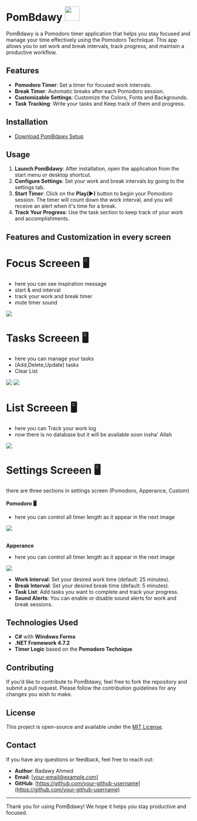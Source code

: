#  PomBdawy <img src="./Resources/PomoIcon.ico" width="40" height="40"  /> 

PomBdawy is a Pomodoro timer application that helps you stay focused and manage your time effectively using the Pomodoro Technique. 
This app allows you to set work and break intervals, track progress, and maintain a productive workflow.

## Features

- **Pomodoro Timer**: Set a timer for focused work intervals.
- **Break Timer**: Automatic breaks after each Pomodoro session.
- **Customizable Settings**: Customize the Colors, Fonts and Backgrounds.
- **Task Tracking**: Write your tasks and Keep track of them and progress.

## Installation

   - [Download PomBdawy Setup](your-download-link)



## Usage

1. **Launch PomBdawy**: After installation, open the application from the start menu or desktop shortcut.
2. **Configure Settings**: Set your work and break intervals by going to the settings tab.
3. **Start Timer**: Click on the **Play(▶)** button to begin your Pomodoro session. The timer will count down the work interval, and you will receive an alert when it's time for a break.
4. **Track Your Progress**: Use the task section to keep track of your work and accomplishments.

## Features and Customization in every screen 

# Focus Screeen 🖥
- here you can see inspiration message
- start & end interval
- track your work and break timer
- mute timer sound 
<img src="./ScreenShots/FocusScreenRun.png" />

# Tasks Screeen 🖥
- here you can manage your tasks
- (Add,Delete,Update) tasks
- Clear List
<img src="./ScreenShots/TasksScreenEmpty.png" />
<img src="./ScreenShots/TasksScreen.png" />

# List Screeen 🖥
- here you can Track your work log
- now there is no database but it will be available soon insha' Allah
<img src="./ScreenShots/DataListScreen.png" />

# Settings Screeen 🖥
there are three sections in settings screen (Pomodoro, Apperance, Custom)
**<br><br>Pomodoro 🖥**
- here you can control all timer length as it appear in the next image
<img src="./ScreenShots/SetPomo.png" />

**<br>Apperance**
  - here you can control all timer length as it appear in the next image
<img src="./ScreenShots/SetPomo.png" />

- **Work Interval**: Set your desired work time (default: 25 minutes).
- **Break Interval**: Set your desired break time (default: 5 minutes).
- **Task List**: Add tasks you want to complete and track your progress.
- **Sound Alerts**: You can enable or disable sound alerts for work and break sessions.

## Technologies Used

- **C#** with **Windows Forms**
- **.NET Framework 4.7.2**
- **Timer Logic** based on the **Pomodoro Technique**

## Contributing

If you'd like to contribute to PomBdawy, feel free to fork the repository and submit a pull request. Please follow the contribution guidelines for any changes you wish to make.

## License

This project is open-source and available under the [MIT License](LICENSE).

## Contact

If you have any questions or feedback, feel free to reach out:

- **Author**: Badawy Ahmed
- **Email**: [your-email@example.com]
- **GitHub**: [https://github.com/your-github-username](https://github.com/your-github-username)

---

Thank you for using PomBdawy! We hope it helps you stay productive and focused.
